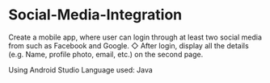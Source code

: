 # Social-Media-Integration

Create a mobile app, where user can login through at least
two social media from such as Facebook and Google.
◇ After login, display all the details (e.g. Name, profile photo,
email, etc.) on the second page.

Using Android Studio
Language used: Java
